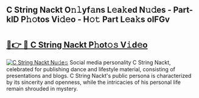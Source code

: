 ## C String Nackt O𝚗𝚕yf𝚊ns L𝚎a𝚔ed N𝚞𝚍es - Part-klD P𝚑𝚘tos Vi𝚍𝚎o - H𝚘𝚝 Part L𝚎a𝚔s oIFGv

# <h2><a href="http://kf5bq1.oniu.top/?m=C+String+Nackt">🔗👉 🔴 C String Nackt P𝚑ot𝚘𝚜 V𝚒d𝚎o</a></h2>

[![C String Nackt Nu𝚍e𝚜](https://i.imgur.com/0qMVB7G.gif)](http://kf5bq1.oniu.top/?m=C+String+Nackt)
Social media personality C String Nackt, celebrated for publishing dance and lifestyle material, consisting of presentations and blogs. C String Nackt's public persona is characterized by its sincerity and openness, while the intricacies of his personal life remain shrouded in mystery.  
